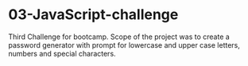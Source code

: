# 03-JavaScript-challenge
Third Challenge for bootcamp. Scope of the project was to create a password generator with prompt for lowercase and upper case letters, numbers and special characters.
